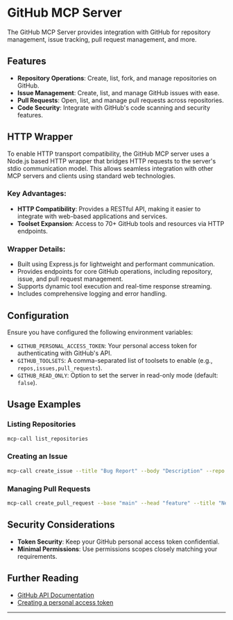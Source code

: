 # GitHub MCP Server

The GitHub MCP Server provides integration with GitHub for repository management, issue tracking, pull request management, and more.

## Features

- **Repository Operations**: Create, list, fork, and manage repositories on GitHub.
- **Issue Management**: Create, list, and manage GitHub issues with ease.
- **Pull Requests**: Open, list, and manage pull requests across repositories.
- **Code Security**: Integrate with GitHub's code scanning and security features.

## HTTP Wrapper

To enable HTTP transport compatibility, the GitHub MCP server uses a Node.js based HTTP wrapper that bridges HTTP requests to the server's stdio communication model. This allows seamless integration with other MCP servers and clients using standard web technologies.

### Key Advantages:
- **HTTP Compatibility**: Provides a RESTful API, making it easier to integrate with web-based applications and services.
- **Toolset Expansion**: Access to 70+ GitHub tools and resources via HTTP endpoints.

### Wrapper Details:
- Built using Express.js for lightweight and performant communication.
- Provides endpoints for core GitHub operations, including repository, issue, and pull request management.
- Supports dynamic tool execution and real-time response streaming.
- Includes comprehensive logging and error handling.

## Configuration

Ensure you have configured the following environment variables:

- `GITHUB_PERSONAL_ACCESS_TOKEN`: Your personal access token for authenticating with GitHub's API.
- `GITHUB_TOOLSETS`: A comma-separated list of toolsets to enable (e.g., `repos,issues,pull_requests`).
- `GITHUB_READ_ONLY`: Option to set the server in read-only mode (default: `false`).

## Usage Examples

### Listing Repositories

```bash
mcp-call list_repositories
```

### Creating an Issue

```bash
mcp-call create_issue --title "Bug Report" --body "Description" --repo "owner/repo"
```

### Managing Pull Requests

```bash
mcp-call create_pull_request --base "main" --head "feature" --title "New Feature"
```

## Security Considerations

- **Token Security**: Keep your GitHub personal access token confidential.
- **Minimal Permissions**: Use permissions scopes closely matching your requirements.

## Further Reading

- [GitHub API Documentation](https://docs.github.com/en/rest)
- [Creating a personal access token](https://docs.github.com/en/authentication/keeping-your-account-and-data-secure/creating-a-personal-access-token)

---

